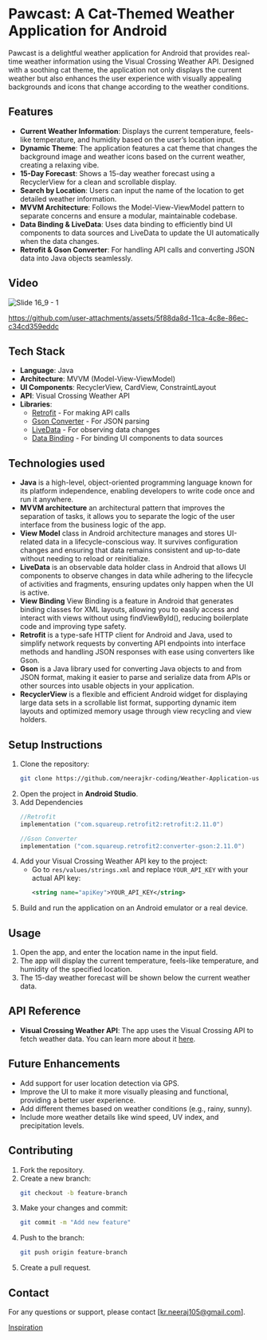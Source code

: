 
# Pawcast: A Cat-Themed Weather Application for Android

Pawcast is a delightful weather application for Android that provides real-time weather information using the Visual Crossing Weather API. Designed with a soothing cat theme, the application not only displays the current weather but also enhances the user experience with visually appealing backgrounds and icons that change according to the weather conditions.

## Features
- **Current Weather Information**: Displays the current temperature, feels-like temperature, and humidity based on the user’s location input.
- **Dynamic Theme**: The application features a cat theme that changes the background image and weather icons based on the current weather, creating a relaxing vibe.
- **15-Day Forecast**: Shows a 15-day weather forecast using a RecyclerView for a clean and scrollable display.
- **Search by Location**: Users can input the name of the location to get detailed weather information.
- **MVVM Architecture**: Follows the Model-View-ViewModel pattern to separate concerns and ensure a modular, maintainable codebase.
- **Data Binding & LiveData**: Uses data binding to efficiently bind UI components to data sources and LiveData to update the UI automatically when the data changes.
- **Retrofit & Gson Converter**: For handling API calls and converting JSON data into Java objects seamlessly.

## Video

![Slide 16_9 - 1](https://github.com/user-attachments/assets/cd303a5b-ed96-4fa2-9e07-97460eaabe9e)

https://github.com/user-attachments/assets/5f88da8d-11ca-4c8e-86ec-c34cd359eddc


## Tech Stack
- **Language**: Java
- **Architecture**: MVVM (Model-View-ViewModel)
- **UI Components**: RecyclerView, CardView, ConstraintLayout
- **API**: Visual Crossing Weather API
- **Libraries**: 
  - [Retrofit](https://square.github.io/retrofit/) - For making API calls
  - [Gson Converter](https://github.com/square/retrofit/tree/master/retrofit-converters/gson) - For JSON parsing
  - [LiveData](https://developer.android.com/topic/libraries/architecture/livedata) - For observing data changes
  - [Data Binding](https://developer.android.com/topic/libraries/data-binding) - For binding UI components to data sources

## Technologies used
- **Java** is a high-level, object-oriented programming language known for its platform independence, enabling developers to write code once and run it anywhere. 
- **MVVM architecture** an architectural pattern that improves the separation of tasks, it allows you to separate the logic of the user interface from the business logic of the app.
- **View Model** class in Android architecture manages and stores UI-related data in a lifecycle-conscious way. It survives configuration changes and ensuring that data remains consistent and up-to-date without needing to reload or reinitialize.
- **LiveData** is an observable data holder class in Android that allows UI components to observe changes in data while adhering to the lifecycle of activities and fragments, ensuring updates only happen when the UI is active.
- **View Binding** View Binding is a feature in Android that generates binding classes for XML layouts, allowing you to easily access and interact with views without using findViewById(), reducing boilerplate code and improving type safety.
- **Retrofit** is a type-safe HTTP client for Android and Java, used to simplify network requests by converting API endpoints into interface methods and handling JSON responses with ease using converters like Gson.
- **Gson**  is a Java library used for converting Java objects to and from JSON format, making it easier to parse and serialize data from APIs or other sources into usable objects in your application.
- **RecyclerView** is a flexible and efficient Android widget for displaying large data sets in a scrollable list format, supporting dynamic item layouts and optimized memory usage through view recycling and view holders.

## Setup Instructions
1. Clone the repository:
   ```bash
   git clone https://github.com/neerajkr-coding/Weather-Application-using-API
   ```
2. Open the project in **Android Studio**.
3. Add Dependencies
    ```kotlin                                                                                                                                                                  
    //Retrofit
    implementation ("com.squareup.retrofit2:retrofit:2.11.0")

    //Gson Converter
    implementation ("com.squareup.retrofit2:converter-gson:2.11.0")
    ```
4. Add your Visual Crossing Weather API key to the project:
   - Go to `res/values/strings.xml` and replace `YOUR_API_KEY` with your actual API key:
     ```xml
     <string name="apiKey">YOUR_API_KEY</string>
     ```
5. Build and run the application on an Android emulator or a real device.

## Usage
1. Open the app, and enter the location name in the input field.
2. The app will display the current temperature, feels-like temperature, and humidity of the specified location.
3. The 15-day weather forecast will be shown below the current weather data.

## API Reference
- **Visual Crossing Weather API**: The app uses the Visual Crossing API to fetch weather data. You can learn more about it [here](https://www.visualcrossing.com/).

## Future Enhancements
- Add support for user location detection via GPS.
- Improve the UI to make it more visually pleasing and functional, providing a better user experience.
- Add different themes based on weather conditions (e.g., rainy, sunny).
- Include more weather details like wind speed, UV index, and precipitation levels.

## Contributing
1. Fork the repository.
2. Create a new branch:
   ```bash
   git checkout -b feature-branch
   ```
3. Make your changes and commit:
   ```bash
   git commit -m "Add new feature"
   ```
4. Push to the branch:
   ```bash
   git push origin feature-branch
   ```
5. Create a pull request.

## Contact
For any questions or support, please contact [kr.neeraj105@gmail.com].

[Inspiration](https://www.behance.net/gallery/207981775/PawCast-Cat-Themed-Weather-App)
